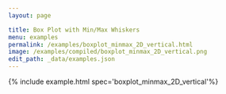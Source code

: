 ```yaml
---
layout: page

title: Box Plot with Min/Max Whiskers
menu: examples
permalink: /examples/boxplot_minmax_2D_vertical.html
image: /examples/compiled/boxplot_minmax_2D_vertical.png
edit_path: _data/examples.json
---
```




{% include example.html spec='boxplot_minmax_2D_vertical'%}
